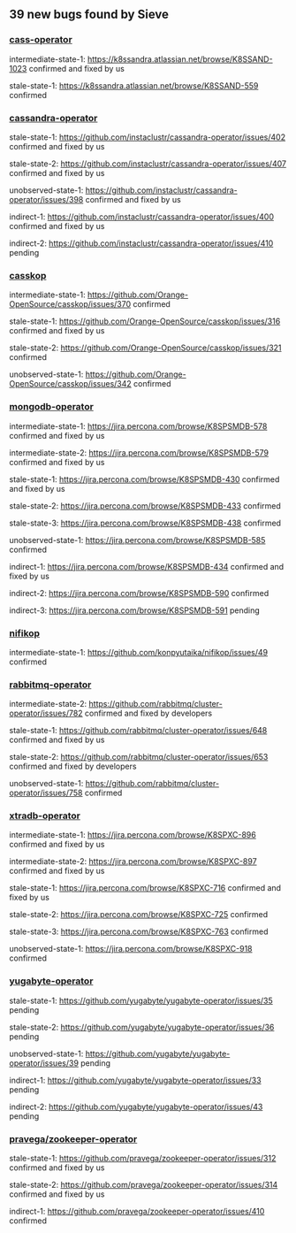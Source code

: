 ## 39 new bugs found by Sieve

### [cass-operator](https://github.com/datastax/cass-operator)
intermediate-state-1: https://k8ssandra.atlassian.net/browse/K8SSAND-1023 confirmed and fixed by us

stale-state-1: https://k8ssandra.atlassian.net/browse/K8SSAND-559 confirmed

### [cassandra-operator](https://github.com/instaclustr/cassandra-operator)

stale-state-1: https://github.com/instaclustr/cassandra-operator/issues/402 confirmed and fixed by us

stale-state-2: https://github.com/instaclustr/cassandra-operator/issues/407 confirmed and fixed by us

unobserved-state-1: https://github.com/instaclustr/cassandra-operator/issues/398 confirmed and fixed by us

indirect-1: https://github.com/instaclustr/cassandra-operator/issues/400 confirmed and fixed by us

indirect-2: https://github.com/instaclustr/cassandra-operator/issues/410 pending

### [casskop](https://github.com/Orange-OpenSource/casskop)
intermediate-state-1: https://github.com/Orange-OpenSource/casskop/issues/370 confirmed

stale-state-1: https://github.com/Orange-OpenSource/casskop/issues/316 confirmed and fixed by us

stale-state-2: https://github.com/Orange-OpenSource/casskop/issues/321 confirmed

unobserved-state-1: https://github.com/Orange-OpenSource/casskop/issues/342 confirmed

### [mongodb-operator](https://github.com/percona/percona-server-mongodb-operator)
intermediate-state-1: https://jira.percona.com/browse/K8SPSMDB-578 confirmed and fixed by us

intermediate-state-2: https://jira.percona.com/browse/K8SPSMDB-579 confirmed and fixed by us

stale-state-1: https://jira.percona.com/browse/K8SPSMDB-430 confirmed and fixed by us

stale-state-2: https://jira.percona.com/browse/K8SPSMDB-433 confirmed

stale-state-3: https://jira.percona.com/browse/K8SPSMDB-438 confirmed

unobserved-state-1: https://jira.percona.com/browse/K8SPSMDB-585 confirmed

indirect-1: https://jira.percona.com/browse/K8SPSMDB-434 confirmed and fixed by us

indirect-2: https://jira.percona.com/browse/K8SPSMDB-590 confirmed

indirect-3: https://jira.percona.com/browse/K8SPSMDB-591 pending

### [nifikop](https://github.com/Orange-OpenSource/nifikop)
intermediate-state-1: https://github.com/konpyutaika/nifikop/issues/49 confirmed

### [rabbitmq-operator](https://github.com/rabbitmq/cluster-operator)
intermediate-state-2: https://github.com/rabbitmq/cluster-operator/issues/782 confirmed and fixed by developers

stale-state-1: https://github.com/rabbitmq/cluster-operator/issues/648 confirmed and fixed by us

stale-state-2: https://github.com/rabbitmq/cluster-operator/issues/653 confirmed and fixed by developers

unobserved-state-1: https://github.com/rabbitmq/cluster-operator/issues/758 confirmed

### [xtradb-operator](https://github.com/percona/percona-xtradb-cluster-operator)
intermediate-state-1: https://jira.percona.com/browse/K8SPXC-896 confirmed and fixed by us

intermediate-state-2: https://jira.percona.com/browse/K8SPXC-897 confirmed and fixed by us

stale-state-1: https://jira.percona.com/browse/K8SPXC-716 confirmed and fixed by us

stale-state-2: https://jira.percona.com/browse/K8SPXC-725 confirmed

stale-state-3: https://jira.percona.com/browse/K8SPXC-763 confirmed

unobserved-state-1: https://jira.percona.com/browse/K8SPXC-918 confirmed

### [yugabyte-operator](https://github.com/yugabyte/yugabyte-operator)
stale-state-1: https://github.com/yugabyte/yugabyte-operator/issues/35 pending

stale-state-2: https://github.com/yugabyte/yugabyte-operator/issues/36 pending

unobserved-state-1: https://github.com/yugabyte/yugabyte-operator/issues/39 pending

indirect-1: https://github.com/yugabyte/yugabyte-operator/issues/33 pending

indirect-2: https://github.com/yugabyte/yugabyte-operator/issues/43 pending

### [pravega/zookeeper-operator](https://github.com/pravega/zookeeper-operator)
stale-state-1: https://github.com/pravega/zookeeper-operator/issues/312 confirmed and fixed by us

stale-state-2: https://github.com/pravega/zookeeper-operator/issues/314 confirmed and fixed by us

indirect-1: https://github.com/pravega/zookeeper-operator/issues/410 confirmed
